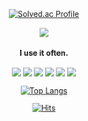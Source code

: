<div align="center">
  <a href="https://solved.ac/chlghksdyd24">
    <img src="http://mazassumnida.wtf/api/generate_badge?boj=chlghksdyd24" alt="Solved.ac Profile">
  </a><br>
  <br>
  
  <img src="https://github-readme-stats.vercel.app/api?username=HuttTheJAVA&show_icons=true&theme=dark">
  
  #### I use it often.
  <img src="https://img.shields.io/badge/Java-007396?style=for-the-badge&logo=Java&logoColor=white">
  <img src="https://img.shields.io/badge/python-3776AB?style=for-the-badge&logo=python&logoColor=white"/>
  <img src="https://img.shields.io/badge/spring-6DB33F?style=for-the-badge&logo=spring&logoColor=white"/>
  <img src="https://img.shields.io/badge/springboot-6DB33F?style=for-the-badge&logo=springboot&logoColor=white"/>
  <img src="https://img.shields.io/badge/MySQL-4479A1?style=for-the-badge&logo=mysql&logoColor=white">
  <img src="https://img.shields.io/badge/Redis-DC382D?style=for-the-badge&logo=redis&logoColor=white"/>

  [![Top Langs](https://github-readme-stats.vercel.app/api/top-langs/?username=HuttTheJAVA)](https://github.com/HuttTheJAVA/github-readme-stats)<div>
  [![Hits](https://hits.seeyoufarm.com/api/count/incr/badge.svg?url=https%3A%2F%2Fgithub.com%2FHuttTheJAVA&count_bg=%236AC83D&title_bg=%23555555&icon=&icon_color=%23E7E7E7&title=hits&edge_flat=false)](https://hits.seeyoufarm.com)
</div>
